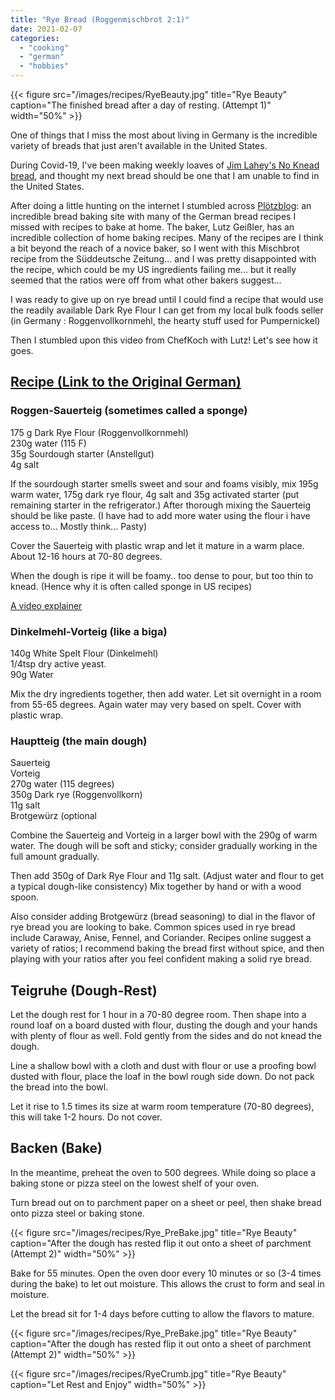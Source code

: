```yaml
---
title: "Rye Bread (Roggenmischbrot 2:1)"
date: 2021-02-07
categories: 
  - "cooking"
  - "german"
  - "hobbies"
---
```


{{< figure src="/images/recipes/RyeBeauty.jpg" title="Rye Beauty" caption="The finished bread after a day of resting. (Attempt 1)" width="50%" >}}


One of things that I miss the most about living in Germany is the incredible variety of breads that just aren't available in the United States.

During Covid-19, I've been making weekly loaves of [Jim Lahey's No Knead bread](https://cooking.nytimes.com/recipes/11376-no-knead-bread?ds_c=71700000052595478&gclid=Cj0KCQiA1KiBBhCcARIsAPWqoSp1Ka1W8I9349xKow38uTVGiXqtZWYeYhiqyTBJFN5lRSgbKSvaFKgaAtrHEALw_wcB&gclsrc=aw.ds), and thought my next bread should be one that I am unable to find in the United States.

After doing a little hunting on the internet I stumbled across [Plötzblog](https://www.ploetzblog.de/): an incredible bread baking site with many of the German bread recipes I missed with recipes to bake at home. The baker, Lutz Geißler, has an incredible collection of home baking recipes. Many of the recipes are I think a bit beyond the reach of a novice baker, so I went with this Mischbrot recipe from the Süddeutsche Zeitung... and I was pretty disappointed with the recipe, which could be my US ingredients failing me... but it really seemed that the ratios were off from what other bakers suggest...  
  
I was ready to give up on rye bread until I could find a recipe that would use the readily available Dark Rye Flour I can get from my local bulk foods seller (in Germany : Roggenvollkornmehl, the hearty stuff used for Pumpernickel)

Then I stumbled upon this video from ChefKoch with Lutz! Let's see how it goes.

## [Recipe (Link to the Original German)](https://www.youtube.com/watch?v=m56T1QzZLjI)

### Roggen-Sauerteig (sometimes called a sponge)

175 g Dark Rye Flour (Roggenvollkornmehl)  
230g water (115 F)  
35g Sourdough starter (Anstellgut)  
4g salt

If the sourdough starter smells sweet and sour and foams visibly, mix 195g warm water, 175g dark rye flour, 4g salt and 35g activated starter (put remaining starter in the refrigerator.) After thorough mixing the Sauerteig should be like paste. (I have had to add more water using the flour i have access to... Mostly think... Pasty)

Cover the Sauerteig with plastic wrap and let it mature in a warm place. About 12-16 hours at 70-80 degrees.

When the dough is ripe it will be foamy.. too dense to pour, but too thin to knead. (Hence why it is often called sponge in US recipes)

[A video explainer](https://www.youtube.com/watch?v=m56T1QzZLjI)

### Dinkelmehl-Vorteig (like a biga)

140g White Spelt Flour (Dinkelmehl)  
1/4tsp dry active yeast.  
90g Water

Mix the dry ingredients together, then add water. Let sit overnight in a room from 55-65 degrees. Again water may very based on spelt. Cover with plastic wrap.

### Hauptteig (the main dough)

Sauerteig  
Vorteig  
270g water (115 degrees)  
350g Dark rye (Roggenvollkorn)  
11g salt  
Brotgewürz (optional

Combine the Sauerteig and Vorteig in a larger bowl with the 290g of warm water. The dough will be soft and sticky; consider gradually working in the full amount gradually.

Then add 350g of Dark Rye Flour and 11g salt. (Adjust water and flour to get a typical dough-like consistency) Mix together by hand or with a wood spoon.

Also consider adding Brotgewürz (bread seasoning) to dial in the flavor of rye bread you are looking to bake. Common spices used in rye bread include Caraway, Anise, Fennel, and Coriander. Recipes online suggest a variety of ratios; I recommend baking the bread first without spice, and then playing with your ratios after you feel confident making a solid rye bread.

## Teigruhe (Dough-Rest)

Let the dough rest for 1 hour in a 70-80 degree room. Then shape into a round loaf on a board dusted with flour, dusting the dough and your hands with plenty of flour as well. Fold gently from the sides and do not knead the dough.

Line a shallow bowl with a cloth and dust with flour or use a proofing bowl dusted with flour, place the loaf in the bowl rough side down. Do not pack the bread into the bowl.

Let it rise to 1.5 times its size at warm room temperature (70-80 degrees), this will take 1-2 hours. Do not cover.

## Backen (Bake)

In the meantime, preheat the oven to 500 degrees. While doing so place a baking stone or pizza steel on the lowest shelf of your oven.  
  
Turn bread out on to parchment paper on a sheet or peel, then shake bread onto pizza steel or baking stone.

{{< figure src="/images/recipes/Rye_PreBake.jpg" title="Rye Beauty" caption="After the dough has rested flip it out onto a sheet of parchment (Attempt 2)" width="50%" >}}



Bake for 55 minutes. Open the oven door every 10 minutes or so (3-4 times during the bake) to let out moisture. This allows the crust to form and seal in moisture.

Let the bread sit for 1-4 days before cutting to allow the flavors to mature.

{{< figure src="/images/recipes/Rye_PreBake.jpg" title="Rye Beauty" caption="After the dough has rested flip it out onto a sheet of parchment (Attempt 2)" width="50%" >}}

{{< figure src="/images/recipes/RyeCrumb.jpg" title="Rye Beauty" caption="Let Rest and Enjoy" width="50%" >}}

